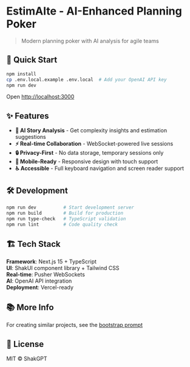 # EstimAIte - AI-Enhanced Planning Poker

> Modern planning poker with AI analysis for agile teams

## 🚀 Quick Start

```bash
npm install
cp .env.local.example .env.local  # Add your OpenAI API key
npm run dev
```

Open [http://localhost:3000](http://localhost:3000)

## ✨ Features

- **🤖 AI Story Analysis** - Get complexity insights and estimation suggestions
- **⚡ Real-time Collaboration** - WebSocket-powered live sessions  
- **🔒 Privacy-First** - No data storage, temporary sessions only
- **📱 Mobile-Ready** - Responsive design with touch support
- **♿ Accessible** - Full keyboard navigation and screen reader support

## 🛠 Development

```bash
npm run dev          # Start development server
npm run build        # Build for production  
npm run type-check   # TypeScript validation
npm run lint         # Code quality check
```

## 🏗 Tech Stack

**Framework**: Next.js 15 + TypeScript  
**UI**: ShakUI component library + Tailwind CSS  
**Real-time**: Pusher WebSockets  
**AI**: OpenAI API integration  
**Deployment**: Vercel-ready

## 📚 More Info

For creating similar projects, see the [bootstrap prompt](../shakgpt/PROJECT_BOOTSTRAP_PROMPT.md)

## 📄 License

MIT © ShakGPT
